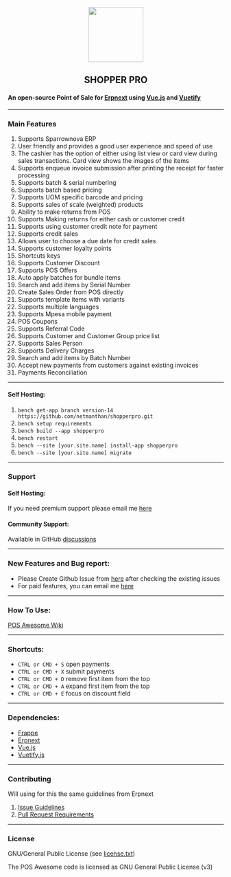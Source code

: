 <div align="center">
    <img src="https://frappecloud.com/files/pos.png" height="128">
    <h2>SHOPPER PRO</h2>
</div>

#### An open-source Point of Sale for [Erpnext](https://github.com/netmanthan/sparrow) using [Vue.js](https://github.com/vuejs/vue) and [Vuetify](https://github.com/vuetifyjs/vuetify)

---

### Main Features

1. Supports Sparrownova ERP
2. User friendly and provides a good user experience and speed of use
3. The cashier has the option of either using list view or card view during sales transactions. Card view shows the images of the items
4. Supports enqueue invoice submission after printing the receipt for faster processing
5. Supports batch & serial numbering
6. Supports batch based pricing
7. Supports UOM specific barcode and pricing
8. Supports sales of scale (weighted) products
9. Ability to make returns from POS
10. Supports Making returns for either cash or customer credit
11. Supports using customer credit note for payment
12. Supports credit sales
13. Allows user to choose a due date for credit sales
14. Supports customer loyalty points
15. Shortcuts keys
16. Supports Customer Discount
17. Supports POS Offers
18. Auto apply batches for bundle items
19. Search and add items by Serial Number
20. Create Sales Order from POS directly
21. Supports template items with variants
22. Supports multiple languages
23. Supports Mpesa mobile payment
24. POS Coupons
25. Supports Referral Code
26. Supports Customer and Customer Group price list
27. Supports Sales Person
28. Supports Delivery Charges
29. Search and add items by Batch Number
30. Accept new payments from customers against existing invoices
31. Payments Reconciliation

---


#### Self Hosting:

1. `bench get-app branch version-14 https://github.com/netmanthan/shopperpro.git`
2. `bench setup requirements`
3. `bench build --app shopperpro`
4. `bench restart`
5. `bench --site [your.site.name] install-app shopperpro`
6. `bench --site [your.site.name] migrate`

---

### Support

#### Self Hosting:

If you need premium support please email me [here](mailto:info@sparrownova.com)

#### Community Support:

Available in GitHub [discussions](https://github.com/netmanthan/shopperpro/discussions)

---

### New Features and Bug report:

- Please Create Github Issue from [here](https://github.com/netmanthan/shopperpro/issues/new/choose) after checking the existing issues
- For paid features, you can email me [here](mailto:info@sparrownova.com)

---

### How To Use:

[POS Awesome Wiki](https://github.com/netmanthan/shopperpro/wiki)

---

### Shortcuts:

- `CTRL or CMD + S` open payments
- `CTRL or CMD + X` submit payments
- `CTRL or CMD + D` remove first item from the top
- `CTRL or CMD + A` expand first item from the top
- `CTRL or CMD + E` focus on discount field

---

### Dependencies:

- [Frappe](https://github.com/frappe/frappe)
- [Erpnext](https://github.com/netmanthan/sparrow)
- [Vue.js](https://github.com/vuejs/vue)
- [Vuetify.js](https://github.com/vuetifyjs/vuetify)

---

### Contributing

Will using for this the same guidelines from Erpnext

1. [Issue Guidelines](https://github.com/netmanthan/sparrow/wiki/Issue-Guidelines)
2. [Pull Request Requirements](https://github.com/netmanthan/sparrow/wiki/Contribution-Guidelines)

---

### License

GNU/General Public License (see [license.txt](https://github.com/netmanthan/shopperpro/blob/master/license.txt))

The POS Awesome code is licensed as GNU General Public License (v3)
